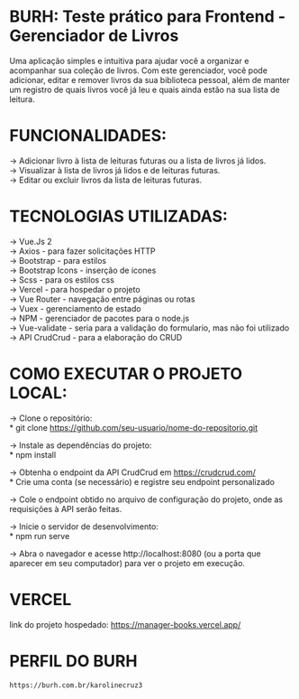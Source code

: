 # BURH: Teste prático para Frontend - Gerenciador de Livros

Uma aplicação simples e intuitiva para ajudar você a organizar e acompanhar sua coleção de livros. Com este gerenciador, você pode adicionar, editar e remover livros da sua biblioteca pessoal, além de manter um registro de quais livros você já leu e quais ainda estão na sua lista de leitura.

# FUNCIONALIDADES:
-> Adicionar livro à lista de leituras futuras ou a lista de livros já lidos. <br>
-> Visualizar à lista de livros já lidos e de leituras futuras. <br>
-> Editar ou excluir livros da lista de leituras futuras. <br>


# TECNOLOGIAS UTILIZADAS:
-> Vue.Js 2 <br>
-> Axios - para fazer solicitações HTTP <br>
-> Bootstrap - para estilos <br>
-> Bootstrap Icons - inserção de icones <br>
-> Scss - para os estilos css <br>
-> Vercel - para hospedar o projeto <br>
-> Vue Router - navegação entre páginas ou rotas <br>
-> Vuex - gerenciamento de estado <br>
-> NPM - gerenciador de pacotes para o node.js <br>
-> Vue-validate - seria para a validação do formulario, mas não foi utilizado <br>
-> API CrudCrud - para a elaboração do CRUD <br>


# COMO EXECUTAR O PROJETO LOCAL:
-> Clone o repositório: <br>
        * git clone https://github.com/seu-usuario/nome-do-repositorio.git

-> Instale as dependências do projeto: <br>
        * npm install

-> Obtenha o endpoint da API CrudCrud em https://crudcrud.com/ <br>
        * Crie uma conta (se necessário) e registre seu endpoint personalizado

-> Cole o endpoint obtido no arquivo de configuração do projeto, onde as requisições à API serão feitas.        

-> Inicie o servidor de desenvolvimento: <br>
        * npm run serve

-> Abra o navegador e acesse http://localhost:8080 (ou a porta que aparecer em seu computador) para ver o projeto em execução.

# VERCEL
link do projeto hospedado: https://manager-books.vercel.app/


# PERFIL DO BURH
    https://burh.com.br/karolinecruz3

